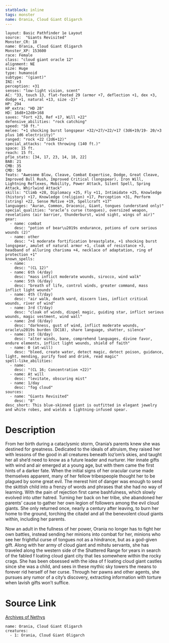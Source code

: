 ```yaml
---
statblock: inline
tags: monster
name: Orania, Cloud Giant Oligarch
---
```

```statblock
layout: Basic Pathfinder 1e Layout
source:  "Giants Revisited"
Monster_CR: 18
name: Orania, Cloud Giant Oligarch
Monster_XP: 153600
race: Female
class: "cloud giant oracle 12"
alignment: NE
size: Huge
type: humanoid
subtype: "(giant)"
INI: +3
perception: +31
senses: "low-light vision, scent"
AC: "33, touch 13, flat-footed 29 (armor +7, deflection +1, dex +3, dodge +1, natural +13, size -2)"
HP: 294
HP_extra: "HD 28"
HD: 16d8+12d8+168
saves: "Fort +23, Ref +17, Will +22"
defensive_abilities: "rock catching"
speed: "50 ft."
melee: "+1 shocking burst longspear +32/+27/+22/+17 (3d6+19/19- 20/×3 plus 1d6 electricity)"
ranged: "rock +22 (2d6+12)"
special_attacks: "rock throwing (140 ft.)"
space: 15 ft.
reach: 15 ft.
pf1e_stats: [34, 17, 23, 14, 18, 22]
BAB: 21
CMB: 35
CMD: 50
feats: "Awesome Blow, Cleave, Combat Expertise, Dodge, Great Cleave, Improved Bull Rush, Improved Critical (longspear), Iron Will, Lightning Reflexes, Mobility, Power Attack, Silent Spell, Spring Attack, Whirlwind Attack"
skills: "Climb +28, Diplomacy +25, Fly +11, Intimidate +25, Knowledge (history) +17, Knowledge (religion) +17, Perception +31, Perform (string) +22, Sense Motive +19, Spellcraft +17"
languages: "Auran, Common, Draconic, Giant, tongues (understand only)"
special_qualities: "oracle’s curse (tongues), oversized weapon, revelations (air barrier, thunderburst, wind sight, wings of air)"
gear:
  - name: combat
    desc: "potion of bear\u2019s endurance, potions of cure serious wounds (2)"
  - name: other
    desc: "+1 moderate fortification breastplate, +1 shocking burst longspear, amulet of natural armor +1, cloak of resistance +3, headband of alluring charisma +4, necklace of adaptation, ring of protection +1"
known_spells:
  - name:
    desc: "(CL 12)"
  - name: 6th (4/day)
    desc: "mass inflict moderate wounds, sirocco, wind walk"
  - name: 5th (6/day)
    desc: "breath of life, control winds, greater command, mass inflict light wounds"
  - name: 4th (7/day)
    desc: "air walk, death ward, discern lies, inflict critical wounds, river of wind"
  - name: 3rd (7/day)
    desc: "cloak of winds, dispel magic, guiding star, inflict serious wounds, magic vestment, wind wall"
  - name: 2nd (8/day)
    desc: "darkness, gust of wind, inflict moderate wounds, oracle\u2019s burden (DC18), share language, shatter, silence"
  - name: 1st (8/day)
    desc: "alter winds, bane, comprehend languages, divine favor, endure elements, inflict light wounds, shield of faith"
  - name: 0 (at-will)
    desc: "bleed, create water, detect magic, detect poison, guidance, light, mending, purify food and drink, read magic"
spell-like_abilities:
  - name:
    desc: "(CL 16; Concentration +22)"
  - name: At will
    desc: "levitate, obscuring mist"
  - name: 1/day
    desc: "fog cloud"
sources:
  - name: "Giants Revisited"
    desc: "8"
desc_short: This blue-skinned giant is outfitted in elegant jewelry and white robes, and wields a lightning-infused spear.
```
# Description
From her birth during a cataclysmic storm, Orania’s parents knew she was destined for greatness. Dedicated to the ideals of altruism, they raised her with lessons of the good in all creatures beneath Ioz’om’s skies, and taught her all she’d need to know as a future leader and nurturer. Her innate gifts with wind and air emerged at a young age, but with them came the first hints of a darker fate. When the initial signs of her oracular curse made themselves apparent, many of her fellow tribespeople thought her to be plagued by some great evil. The merest hint of danger was enough to send the skittish child into a frenzy of words and phrases that she had no way of learning. With the pain of rejection first came bashfulness, which slowly evolved into utter hatred. Turning her back on her tribe, she abandoned her parents’ cause to gather her own legion of followers among the evil cloud giants. She only returned once, nearly a century after leaving, to burn her home to the ground, torching the citadel and all the benevolent cloud giants within, including her parents.

Now an adult in the fullness of her power, Orania no longer has to fight her own battles, instead sending her minions into combat for her, minions who see her frightful curse of tongues not as a hindrance, but as a god-given gift. Along with her army of cloud giant and mihstu servants, she has traveled along the western side of the Shattered Range for years in search of the fabled f loating cloud giant city that lies somewhere within the rocky crags. She has been obsessed with the idea of f loating cloud giant castles since she was a child, and sees in these mythic sky towers the means to forever rid herself of her curse. Through her pawns and other agents, she pursues any rumor of a city’s discovery, extracting information with torture when lavish gifts won’t suffice.
# Source Link
[Archives of Nethys](https://aonprd.com/MonsterDisplay.aspx?ItemName=Orania%2C%20Cloud%20Giant%20Oligarch)
```encounter-table
name: Orania, Cloud Giant Oligarch
creatures:
  - 1: Orania, Cloud Giant Oligarch
```

